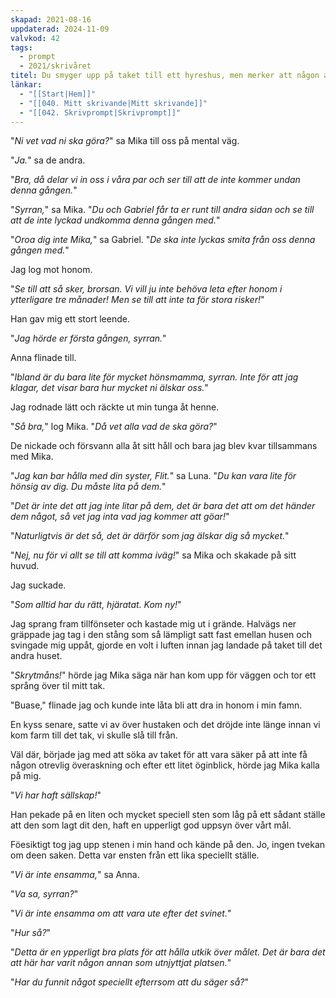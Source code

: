 ```yaml
---
skapad: 2021-08-16
uppdaterad: 2024-11-09
valvkod: 42
tags:
  - prompt
  - 2021/skrivåret
titel: Du smyger upp på taket till ett hyreshus, men merker att någon annan redan varit där
länkar:
  - "[[Start|Hem]]"
  - "[[040. Mitt skrivande|Mitt skrivande]]"
  - "[[042. Skrivprompt|Skrivprompt]]"
---
```

"*Ni vet vad ni ska göra?*" sa Mika till oss på mental väg.

"*Ja.*" sa de andra.

"*Bra, då delar vi in oss i våra par och ser till att de inte kommer undan denna gången.*"

"*Syrran,*" sa Mika. "*Du och Gabriel får ta er runt till andra sidan och se till att de inte lyckad undkomma denna gången med.*"

"*Oroa dig inte Mika,*" sa Gabriel. "*De ska inte lyckas smita från oss denna gången med.*"

Jag log mot honom.

"*Se till att så sker, brorsan. Vi vill ju inte behöva leta efter honom i ytterligare tre månader! Men se till att inte ta för stora risker!*"

Han gav mig ett stort leende.

"*Jag hörde er första gången, syrran.*"

Anna flinade till.

"*Ibland är du bara lite för mycket hönsmamma, syrran. Inte för att jag klagar, det visar bara hur mycket ni älskar oss.*"

Jag rodnade lätt och räckte ut min tunga åt henne.

"*Så bra,*" log Mika. "*Då vet alla vad de ska göra?*"

De nickade och försvann alla åt sitt håll och bara jag blev kvar tillsammans med Mika.

"*Jag kan bar hålla med din syster, Flit.*" sa Luna. "*Du kan vara lite för hönsig av dig. Du måste lita på dem.*"

"*Det är inte det att jag inte litar på dem, det är bara det att om det händer dem något, så vet jag inta vad jag kommer att göar!*"

"*Naturligtvis är det så, det är därför som jag älskar dig så mycket.*"

"*Nej, nu för vi allt se till att komma iväg!*" sa Mika och skakade på sitt huvud.

Jag suckade.

"*Som alltid har du rätt, hjäratat. Kom ny!*"

Jag sprang fram tillfönseter och kastade mig ut i grände. Halvägs ner gräppade jag tag i den stång som så lämpligt satt fast emellan husen och svingade mig uppåt, gjorde en volt i luften innan jag landade på taket till det andra huset.

"*Skrytmåns!*" hörde jag Mika säga när han kom upp för väggen och tor ett språng över til mitt tak.

"Buase," flinade jag och kunde inte låta bli att dra in honom i min famn.

En kyss senare, satte vi av över hustaken och det dröjde inte länge innan vi kom farm till det tak, vi skulle slå till från.

Väl där, började jag med att söka av taket för att vara säker på att inte få någon otrevlig överaskning och efter ett litet öginblick, hörde jag Mika kalla på mig.

"*Vi har haft sällskap!*"

Han pekade på en liten och mycket speciell sten som låg på ett sådant ställe att den som lagt dit den, haft en upperligt god uppsyn över vårt mål.

Föesiktigt tog jag upp stenen i min hand och kände på den. Jo, ingen tvekan om deen saken. Detta var ensten från ett lika speciellt ställe.

"*Vi är inte ensamma,*" sa Anna.

"*Va sa, syrran?*"

"*Vi är inte ensamma om att vara ute efter det svinet.*"

"*Hur så?*"

"*Detta är en ypperligt bra plats för att hålla utkik över målet. Det är bara det att här har varit någon annan som utnjyttjat platsen.*"

"*Har du funnit något speciellt efterrsom att du säger sǻ?*"
